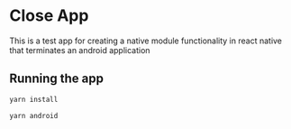 # Close App

This is a test app for creating a native module functionality in react native that terminates an android application

## Running the app

```bash
yarn install
```

```bash
yarn android
```
